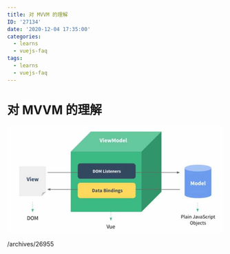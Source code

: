 ```yaml
---
title: 对 MVVM 的理解
ID: '27134'
date: '2020-12-04 17:35:00'
categories:
  - learns
  - vuejs-faq
tags:
  - learns
  - vuejs-faq
---
```


# 对 MVVM 的理解

![](./images/2159068665.jpg)

/archives/26955

